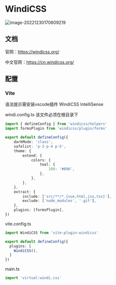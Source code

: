 # WindiCSS

![image-20221230170609219](https://gitee.com/hen128/storage/raw/master/typora/2022-12-30%20170611.png)

## 文档

官网：https://windicss.org/

中文官网：https://cn.windicss.org/

## 配置
### Vite

语法提示需安装vscode插件 WindiCSS IntelliSense

windi.config.ts 该文件必须在根目录下
```ts
import { defineConfig } from 'windicss/helpers'
import formsPlugin from 'windicss/plugin/forms'

export default defineConfig({
    darkMode: 'class',
    safelist: 'p-3 p-4 p-5',
    theme: {
        extend: {
            colors: {
                teal: {
                    100: '#096',
                },
            },
        },
    },
    extract: {
        include: ['src/**/*.{vue,html,jsx,tsx}'],
        exclude: ['node_modules', '.git'],
    },
    plugins: [formsPlugin],
})


```

vite.config.ts
```ts
import WindiCSS from 'vite-plugin-windicss'

export default defineConfig({
  plugins: [
    WindiCSS(),
  ]
})
```

main.ts
```ts
import 'virtual:windi.css'
```